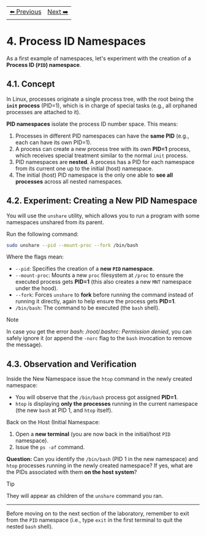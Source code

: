 <table style="width:100%">
  <tr>
    <td align="left"><a href="../1.3/README.md">⬅️ Previous</a></td>
    <td align="right"><a href="../1.5/README.md">Next ➡️</a></td>
  </tr>
</table>

# 4. Process ID Namespaces

As a first example of namespaces, let's experiment with the creation of a **Process ID (`PID`) namespace**.

## 4.1. Concept

In Linux, processes originate a single process tree, with the root being the **`init` process** (PID=1), which is in charge of special tasks (e.g., all orphaned processes are attached to it).

**PID namespaces** isolate the process ID number space. This means:

1.  Processes in different PID namespaces can have the **same PID** (e.g., each can have its own PID=1).
2.  A process can create a new process tree with its own **PID=1** process, which receives special treatment similar to the normal `init` process.
3.  PID namespaces are **nested**. A process has a PID for each namespace from its current one up to the initial (host) namespace.
4.  The initial (host) PID namespace is the only one able to **see all processes** across all nested namespaces.

## 4.2. Experiment: Creating a New PID Namespace

You will use the `unshare` utility, which allows you to run a program with some namespaces unshared from its parent.

Run the following command:

```bash
sudo unshare --pid --mount-proc --fork /bin/bash
```

Where the flags mean:

  * `--pid`: Specifies the creation of a **new `PID` namespace**.
  * `--mount-proc`: Mounts a new `proc` filesystem at `/proc` to ensure the executed process gets **PID=1** (this also creates a new `MNT` namespace under the hood).
  * `--fork`: Forces `unshare` to **fork** before running the command instead of running it directly, again to help ensure the process gets **PID=1**.
  * `/bin/bash`: The command to be executed (the `bash` shell).

> [!NOTE]
> In case you get the error *bash: /root/.bashrc: Permission denied*, you can safely ignore it (or append the `-norc` flag to the `bash` invocation to remove the message).

## 4.3. Observation and Verification

Inside the New Namespace issue the `htop` command in the newly created namespace:

  * You will observe that the `/bin/bash` process got assigned **PID=1**.
  * `htop` is displaying **only the processes** running in the current namespace (the new `bash` at PID 1, and `htop` itself).

Back on the Host (Initial Namespace:

1.  Open a **new terminal** (you are now back in the initial/host `PID` namespace).
2.  Issue the `ps -af` command.

**Question:** Can you identify the `/bin/bash` (PID 1 in the new namespace) and `htop` processes running in the newly created namespace? If yes, what are the PIDs associated with them **on the host system**?

> [!TIP]
> They will appear as children of the `unshare` command you ran.

-----

Before moving on to the next section of the laboratory, remember to exit from the `PID` namespace (i.e., type `exit` in the first terminal to quit the nested `bash` shell).